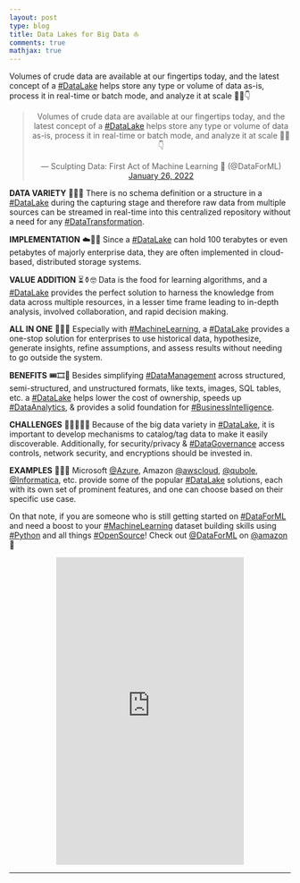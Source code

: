 ```yaml
---
layout: post
type: blog
title: Data Lakes for Big Data ⛵️
comments: true
mathjax: true
---
```


<p>Volumes of crude data are available at our fingertips today, and the latest concept of a <a href="https://twitter.com/hashtag/DataLake">#DataLake</a> helps store any type or volume of data as-is, process it in real-time or batch mode, and analyze it at scale 🤽🧵👇</p>


<center>
  
<blockquote class="twitter-tweet"><p lang="en" dir="ltr">Volumes of crude data are available at our fingertips today, and the latest concept of a <a href="https://twitter.com/hashtag/DataLake?src=hash&amp;ref_src=twsrc%5Etfw">#DataLake</a> helps store any type or volume of data as-is, process it in real-time or batch mode, and analyze it at scale 🤽🧵👇</p>&mdash; Sculpting Data: First Act of Machine Learning 📖 (@DataForML) <a href="https://twitter.com/DataForML/status/1486197404713951233?ref_src=twsrc%5Etfw">January 26, 2022</a></blockquote> <script async src="https://platform.twitter.com/widgets.js" charset="utf-8"></script>
  
</center>


<p><strong>DATA VARIETY</strong> 🍏🍌🍇 There is no schema definition or a structure in a <a href="https://twitter.com/hashtag/DataLake">#DataLake</a> during the capturing stage and therefore raw data from multiple sources can be streamed in real-time into this centralized repository without a need for any <a href="https://twitter.com/hashtag/DataTransformation">#DataTransformation</a>.</p>

 
<p><strong>IMPLEMENTATION</strong> ☁️💾🔢 Since a <a href="https://twitter.com/hashtag/DataLake">#DataLake</a> can hold 100 terabytes or even petabytes of majorly enterprise data, they are often implemented in cloud-based, distributed storage systems.</p>

 
<p><strong>VALUE ADDITION</strong> ⏳⚱️🤓 Data is the food for learning algorithms, and a <a href="https://twitter.com/hashtag/DataLake">#DataLake</a> provides the perfect solution to harness the knowledge from data across multiple resources, in a lesser time frame leading to in-depth analysis, involved collaboration, and rapid decision making.</p>

 
<p><strong>ALL IN ONE</strong> 🤖🥇👀 Especially with <a href="https://twitter.com/hashtag/MachineLearning">#MachineLearning</a>, a <a href="https://twitter.com/hashtag/DataLake">#DataLake</a> provides a one-stop solution for enterprises to use historical data, hypothesize, generate insights, refine assumptions, and assess results without needing to go outside the system.</p>


<p><strong>BENEFITS</strong> 🎟🎞📝 Besides simplifying <a href="https://twitter.com/hashtag/DataManagement">#DataManagement</a> across structured, semi-structured, and unstructured formats, like texts, images, SQL tables, etc. a <a href="https://twitter.com/hashtag/DataLake">#DataLake</a> helps lower the cost of ownership, speeds up <a href="https://twitter.com/hashtag/DataAnalytics">#DataAnalytics</a>, &amp; provides a solid foundation for <a href="https://twitter.com/hashtag/BusinessIntelligence">#BusinessIntelligence</a>.</p>


<p><strong>CHALLENGES</strong> 🧩🤸🏻‍♀️🔐 Because of the big data variety in <a href="https://twitter.com/hashtag/DataLake">#DataLake</a>, it is important to develop mechanisms to catalog/tag data to make it easily discoverable. Additionally, for security/privacy &amp; <a href="https://twitter.com/hashtag/DataGovernance">#DataGovernance</a> access controls, network security, and encryptions should be invested in.</p>


<p><strong>EXAMPLES</strong> 🐠🎯🔢 Microsoft <a href="https://twitter.com/Azure">@Azure</a>, Amazon <a href="https://twitter.com/awscloud">@awscloud</a>, <a href="https://twitter.com/qubole">@qubole</a>, <a href="https://twitter.com/Informatica">@Informatica</a>, etc. provide some of the popular <a href="https://twitter.com/hashtag/DataLake">#DataLake</a> solutions, each with its own set of prominent features, and one can choose based on their specific use case.</p>


<p>On that note, if you are someone who is still getting started on <a href="https://twitter.com/hashtag/DataForML">#DataForML</a> and need a boost to your <a href="https://twitter.com/hashtag/MachineLearning">#MachineLearning</a> dataset building skills using <a href="https://twitter.com/hashtag/Python">#Python</a> and all things <a href="https://twitter.com/hashtag/OpenSource">#OpenSource</a>! Check out <a href="https://twitter.com/DataForML">@DataForML</a> on <a href="https://twitter.com/amazon">@amazon</a> 🛒</p>


<center>
  <iframe type="text/html" width="336" height="550" frameborder="0" allowfullscreen style="max-width:100%" src="https://read.amazon.com/kp/card?asin=B08RN47C5T&preview=inline&linkCode=kpe&ref_=cm_sw_r_kb_dp_SM5Z75YRJTFFDKF860QN&tag=mobile0a1329f-20" ></iframe>
 </center>
 
<hr>
